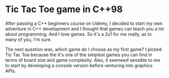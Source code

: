 # Tic Tac Toe game in C++98

After passing a C++ beginners course on Udemy, I decided to start my own adventure in C++ development and I thought 
that games can teach you a lot about programming. And I love games. So it's a 2x1 for me really, as to many of you, 
I'm sure.

The next question was, which game do I choose as my first game? I picked Tic Tac Toe because the it's one of the simplest
games you can find in terms of board size and game complexity. Also, it seemeed sensible to me to start by developing a 
console version before venturing into graphics APIs. 
